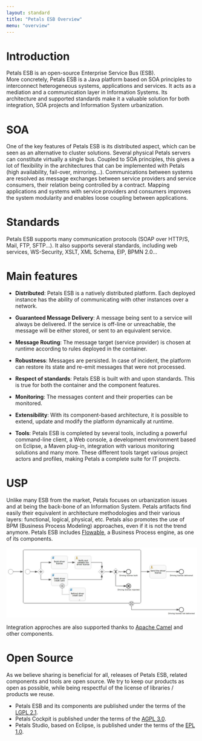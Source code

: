 ```yaml
---
layout: standard
title: "Petals ESB Overview"
menu: "overview"
---
```


# Introduction

Petals ESB is an open-source Enterprise Service Bus (ESB).  
More concretely, Petals ESB is a Java platform based on SOA principles to interconnect heterogeneous systems, applications and services.
It acts as a mediation and a communication layer in Information Systems. Its architecture and supported standards make it a valuable solution for both integration, SOA projects and Information System urbanization.


<h1 title="Service Oriented Architectures" id="soa">SOA</h1>

One of the key features of Petals ESB is its distributed aspect, which can be seen as an alternative to cluster solutions.
Several physical Petals servers can constitute virtually a single bus. Coupled to SOA principles, this gives a lot of flexibility in the architectures that can be implemented with Petals
(high availability, fail-over, mirroring...). Communications between systems are resolved as message exchanges between service providers and service consumers, their relation being controlled
by a contract. Mapping applications and systems with service providers and consumers improves the system modularity and enables loose coupling between applications.


# Standards

Petals ESB supports many communication protocols (SOAP over HTTP/S, Mail, FTP, SFTP...). It also supports several standards, including web services, WS-Security, XSLT, XML Schema, EIP, BPMN 2.0...


# Main features

- **Distributed**: Petals ESB is a natively distributed platform. Each deployed instance has the ability of communicating with other instances over a network.

- **Guaranteed Message Delivery**: A message being sent to a service will always be delivered. If the service is off-line or unreachable, the message will be either stored, or sent to an equivalent service.

- **Message Routing**: The message target (service provider) is chosen at runtime according to rules deployed in the container.

- **Robustness**: Messages are persisted. In case of incident, the platform can restore its state and re-emit messages that were not processed.

- **Respect of standards**: Petals ESB is built with and upon standards. This is true for both the container and the component features.

- **Monitoring**: The messages content and their properties can be monitored.

- **Extensibility**: With its component-based architecture, it is possible to extend, update and modify the platform dynamically at runtime.

- **Tools**: Petals ESB is completed by several tools, including a powerful command-line client, a Web console, a development environment based on Eclipse, a Maven plug-in, integration with various monitoring solutions and many more. These different tools target various project actors and profiles, making Petals a complete suite for IT projects.


<h1 title="Unique Selling Proposition" id="usp">USP</h1>

Unlike many ESB from the market, Petals focuses on urbanization issues and at being the back-bone of an Information System. Petals artifacts find easily their equivalent in architecture methodologies and their various layers: functional, logical, physical, etc. Petals also promotes the use of BPM (Business Process Modeling) approaches, even if it is not the trend anymore. Petals ESB includes [Flowable](https://www.flowable.org/), a Business Process engine, as one of its components.

<a href="/resources/images/flowable.jpg">
	<img src="/resources/images/flowable.jpg" alt="Overview of an executable BPMN diagram in Flowable Modeler" />
</a>

Integration approches are also supported thanks to [Apache Camel](https://camel.apache.org/) and other components.

<!--
<a href="/resources/images/camel.gif">
	<img src="/resources/images/camel.gif" alt="Overview of a EIP (Enterprise Integration Pattern) available in Camel" />
</a>
-->


# Open Source

As we believe sharing is beneficial for all, releases of Petals ESB, related components and tools are open source.
We try to keep our products as open as possible, while being respectful of the license of libraries / products we reuse.

* Petals ESB and its components are published under the terms of the [LGPL 2.1](http://www.gnu.org/licenses/lgpl-2.1.html "Lesser General Public License v2.1").
* Petals Cockpit is published under the terms of the [AGPL 3.0](https://gitlab.com/linagora/petals-cockpit/blob/master/LICENSE.md "Affero General Public License").
* Petals Studio, based on Eclipse, is published under the terms of the [EPL 1.0](http://www.eclipse.org/legal/epl-v10.html "Eclipse Public License 1.0").

